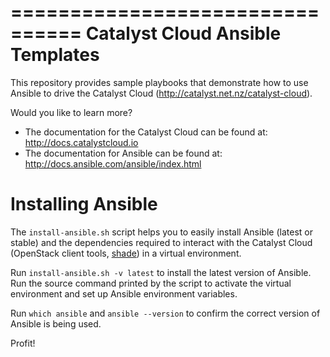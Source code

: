 ================================
Catalyst Cloud Ansible Templates
================================

This repository provides sample playbooks that demonstrate how to use Ansible to drive the Catalyst Cloud (http://catalyst.net.nz/catalyst-cloud).

Would you like to learn more?

 - The documentation for the Catalyst Cloud can be found at: http://docs.catalystcloud.io
 - The documentation for Ansible can be found at: http://docs.ansible.com/ansible/index.html

Installing Ansible
==================

The `install-ansible.sh` script helps you to easily install Ansible (latest or stable) and the dependencies required to interact with the Catalyst Cloud (OpenStack client tools, [shade](http://docs.openstack.org/infra/shade/)) in a virtual environment.

Run `install-ansible.sh -v latest` to install the latest version of Ansible. Run the source command printed by the script to activate the virtual environment and set up Ansible environment variables.

Run `which ansible` and `ansible --version` to confirm the correct version of Ansible is being used.

Profit!
